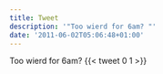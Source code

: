 ```yaml
---
title: Tweet
description: '"Too wierd for 6am? "'
date: '2011-06-02T05:06:48+01:00'
---
```

Too wierd for 6am? 
      {{< tweet 0 1 >}}
    
